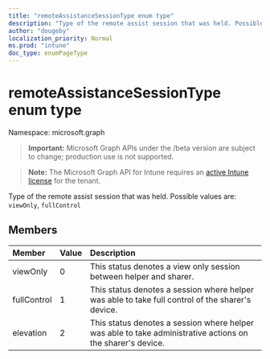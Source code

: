 ```yaml
---
title: "remoteAssistanceSessionType enum type"
description: "Type of the remote assist session that was held. Possible values are: `viewOnly`, `fullControl`"
author: "dougeby"
localization_priority: Normal
ms.prod: "intune"
doc_type: enumPageType
---
```


# remoteAssistanceSessionType enum type

Namespace: microsoft.graph

> **Important:** Microsoft Graph APIs under the /beta version are subject to change; production use is not supported.

> **Note:** The Microsoft Graph API for Intune requires an [active Intune license](https://go.microsoft.com/fwlink/?linkid=839381) for the tenant.

Type of the remote assist session that was held. Possible values are: `viewOnly`, `fullControl`

## Members
|Member|Value|Description|
|:---|:---|:---|
|viewOnly|0|This status denotes a view only session between helper and sharer.|
|fullControl|1|This status denotes a session where helper was able to take full control of the sharer's device.|
|elevation|2|This status denotes a session where helper was able to take administrative actions on the sharer's device.|



